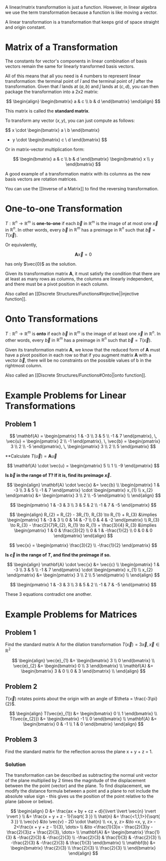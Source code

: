 A linear/matrix transformation is just a function. However, in linear algebra we use the term transformation because a function is like moving a vector.

A linear transformation is a transformation that keeps grid of space straight and origin constant. 

# Matrix of a Transformation

The constants for vector's components in linear combination of basis vectors remain the same for linearly transformed basis vectors.

All of this means that all you need is 4 numbers to represent linear transformation: the terminal point of $\hat{i}$ and the terminal point of $\hat{j}$ after the transformation. Given that $\hat{i}$ lands at $(a,b)$ and $\hat{j}$ lands at $(c,d)$, you can then package the transformation into a 2x2 matrix: 

$$
\begin{align}
\begin{bmatrix}
a & c \\
b & d
\end{bmatrix}
\end{align}
$$

This matrix is called the **standard matrix**.

To transform any vector $(x,y)$,  you can just compute as follows:

$$
x \cdot \begin{bmatrix}
a \\
b
\end{bmatrix}
+ y \cdot \begin{bmatrix}
c \\
d
\end{bmatrix}
$$

Or in matrix-vector multiplication form:

$$
\begin{bmatrix}
a & c \\
b & d
\end{bmatrix}
\begin{bmatrix}
x \\
y
\end{bmatrix}
$$

A good example of a transformation matrix with its columns as the new basis vectors are rotation matrices.

You can use the [[Inverse of a Matrix]] to find the reversing transformation.

# One-to-one Transformation

$T: \mathbb{R}^{n} \to \mathbb{R}^{m}$ is **one-to-one** if each $\vec{b}$ in $\mathbb{R}^{m}$ is the image of at most one $\vec{x}$ in $\mathbb{R}^{n}$. In other words, every $\vec{b}$ in $\mathbb{R}^{m}$ has a preimage in $\mathbb{R}^{n}$ such that $\vec{b} = T(\vec{x})$.

Or equivalently,

$$
\mathbf{A}\vec{x} = 0
$$

has only $\vec{0}$ as the solution.

Given its transformation matrix $\mathbf{A}$, it must satisfy the condition that there are at least as many rows as columns, the columns are linearly independent, and there must be a pivot position in each column.

Also called an [[Discrete Structures/Functions#Injective||injective function]].

# Onto Transformations

$T: \mathbb{R}^{n} \to \mathbb{R}^{m}$ is **onto** if each $\vec{b}$ in $\mathbb{R}^{m}$ is the image of at least one $\vec{x}$ in $\mathbb{R}^{n}$. In other words, every $\vec{b}$ in $\mathbb{R}^{m}$ has a preimage in $\mathbb{R}^{n}$ such that $\vec{b} = T(\vec{x})$.

Given its transformation matrix $\mathbf{A}$, we know that the reduced form of $\mathbf{A}$ must have a pivot position in each row so that if you augment matrix $\mathbf{A}$ with a vector $\vec{b}$, there will be no constraints on the possible values of b in the rightmost column.

Also called an [[Discrete Structures/Functions#Onto||onto function]].

# Example Problems for Linear Transformations

## Problem 1

$$
\mathbf{A} = \begin{pmatrix}
1 & -3 \\
3 & 5 \\
-1 & 7
\end{pmatrix}, \,
\vec{u} = \begin{pmatrix}
2 \\
-1
\end{pmatrix}, \,
\vec{b} = \begin{pmatrix}
3 \\
2 \\
-5
\end{pmatrix}, \,
\begin{pmatrix}
3 \\
2 \\
5
\end{pmatrix}
$$

**Calculate $T(\vec{u}) = \mathbf{A}\vec{u}$ 

$$
\mathbf{A} \cdot \vec{u} = \begin{pmatrix}
5 \\
1 \\
-9
\end{pmatrix}
$$

**Is $\vec{b}$ in the range of $T$? If it is, find its preimage $\vec{x}$.**

$$
\begin{align}
\mathbf{A} \cdot \vec{x} &= \vec{b} \\
\begin{pmatrix}
1 & -3 \\
3 & 5 \\
-1 & 7
\end{pmatrix} \cdot \begin{pmatrix}
x_{1} \\
x_{2}
\end{pmatrix} &= 
\begin{pmatrix}
3 \\
2 \\
-5
\end{pmatrix} \\
\end{align}
$$


$$
\begin{pmatrix}
1 & -3 & 3 \\
3 & 5 & 2 \\
-1 & 7 & -5
\end{pmatrix}
$$

$$
\begin{align}
R_{2} = R_{2} - 3R_{1}, R_{3} \to R_{1} + R_{3} &\implies \begin{pmatrix}
1 & -3 & 3 \\
0 & 14 & -7 \\
0 & 4 & -2
\end{pmatrix}  \\
R_{3} \to R_{3} - \frac{2}{7}R_{2}, R_{1} \to R_{1} + \frac{3}{4} R_{3} &\implies \begin{pmatrix}
1 & 0 & \frac{3}{2} \\
0 & 1 & -\frac{1}{2} \\
0 & 0 & 0
\end{pmatrix}
\end{align}
$$

$$
\vec{x} = \begin{pmatrix}
\frac{3}{2} \\
-\frac{1}{2}
\end{pmatrix}
$$

**Is $\vec{c}$ in the range of $T$, and find the preimage if so.**

$$
\begin{align}
\mathbf{A} \cdot \vec{x} &= \vec{c} \\
\begin{pmatrix}
1 & -3 \\
3 & 5 \\
-1 & 7
\end{pmatrix} \cdot \begin{pmatrix}
x_{1} \\
x_{2}
\end{pmatrix} &= 
\begin{pmatrix}
3 \\
2 \\
5
\end{pmatrix} \\
\end{align}
$$

$$
\begin{pmatrix}
1 & -3 & 3 \\
3 & 5 & 2 \\
-1 & 7 & -5
\end{pmatrix}
$$

These 3 equations contradict one another.

# Example Problems for Matrices

## Problem 1

Find the standard matrix A for the dilation transformation $T(\vec{x}) = 3\vec{x}, \, \vec{x} \in \mathbb{R^{2}}$


$$
\begin{align}
\vec{e}_{1} &= \begin{bmatrix}
3 \\
0
\end{bmatrix} \\
\vec{e}_{2} &= \begin{bmatrix}
0 \\
3
\end{bmatrix} \\
\mathbf{A} &= \begin{bmatrix}
3 & 0 \\
0 & 3
\end{bmatrix} \\
\end{align}
$$

## Problem 2

$T(\vec{x})$ rotates points about the origin with an angle of $\theta = \frac{-3\pi}{2}$. 

$$
\begin{align}
T(\vec{e}_{1}) &= \begin{bmatrix}
0 \\
1
\end{bmatrix} \\
T(\vec{e_{2}}) &= \begin{bmatrix}
-1 \\
0
\end{bmatrix} \\
\mathbf{A} &= \begin{bmatrix}
0 & -1 \\
1 & 0
\end{bmatrix}
\end{align}
$$

## Problem 3

Find the standard matrix for the reflection across the plane x + y + z = 1.

### Solution

The transformation can be described as subtracting the normal unit vector of the plane multiplied by 2 times the magnitude of the displacement between the the point (vector) and the plane. To find displacement, we modify the distance formula between a point and a plane to not include the absolute value sign - this gives us the position of the point relative to the plane (above or below).

$$
\begin{align}
D &= \frac{ax + by + cz + d}{\lvert \lvert \vec{n} \rvert \rvert } \\
&= \frac{x + y + z - 1}{\sqrt{ 3 }} \\
\hat{n} &= \frac{<1,1,1>}{\sqrt{ 3 }} \\
\vec{v} &\to \vec{v} - 2D \cdot \hat{n} \\
<x, y, z> &\to <x, y, z> - 2<\frac{x + y + z - 1}{3}, \dots> \\
&\to <\frac{1}{3}x - \frac{2}{3}y - \frac{2}{3}z + \frac{2}{3}, \dots> \\
\mathbf{A} &= \begin{bmatrix}
\frac{1}{3} & -\frac{2}{3} & -\frac{2}{3}  \\
-\frac{2}{3} & \frac{1}{3} & -\frac{2}{3}  \\
-\frac{2}{3} & -\frac{2}{3} & \frac{1}{3}  
\end{bmatrix} \\
\mathbf{b} &= \begin{bmatrix}
\frac{2}{3} \\
\frac{2}{3} \\
\frac{2}{3} \\
\end{bmatrix}
\end{align}
$$




